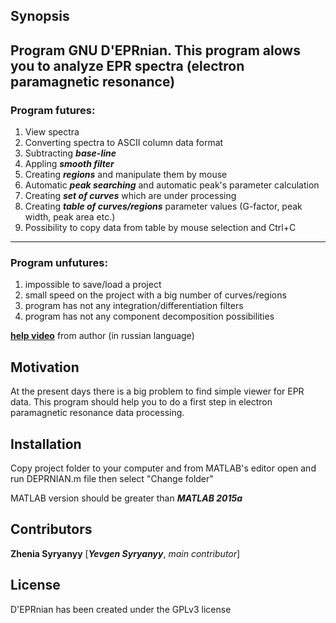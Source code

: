 ## Synopsis
Program **GNU D'EPRnian**.
This program alows you to analyze EPR spectra (electron paramagnetic resonance)
---
### Program futures: 
1. View spectra
1. Converting spectra to ASCII column data format
1. Subtracting **_base-line_**
1. Appling **_smooth filter_**
1. Creating **_regions_** and manipulate them by mouse
1. Automatic **_peak searching_** and automatic peak's parameter calculation
1. Creating **_set of curves_** which are under processing
1. Creating **_table of curves/regions_** parameter values (G-factor, peak width, peak area etc.)
1. Possibility to copy data from table by mouse selection and Ctrl+C
---
### Program unfutures: 
1. impossible to save/load a project
1. small speed on the project with a big number of curves/regions
1. program has not any integration/differentiation filters
1. program has not any component decomposition possibilities
 
[**help video**](https://www.youtube.com/watch?v=R-C4jZMzymw) from author (in russian language)

## Motivation

At the present days there is a big problem to find simple viewer for EPR data. This program should help you to do a first step in electron paramagnetic resonance data processing.

## Installation

Copy project folder to your computer and from MATLAB's editor open and run DEPRNIAN.m file then select "Change folder"

MATLAB version should be greater than **_MATLAB 2015a_**

## Contributors

**Zhenia Syryanyy** [_**Yevgen Syryanyy**_, _main contributor_]

## License

D'EPRnian has been created under the GPLv3 license
